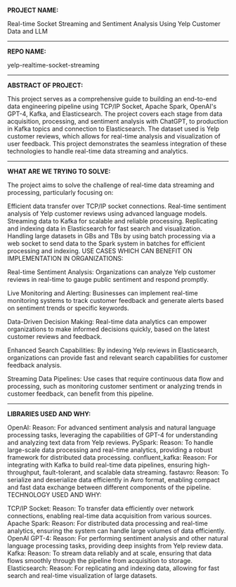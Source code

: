 **PROJECT NAME:**

Real-time Socket Streaming and Sentiment Analysis Using Yelp Customer Data and LLM 

------------------------------------------------------------------------------------------------

**REPO NAME:**

yelp-realtime-socket-streaming

------------------------------------------------------------------------------------------------

**ABSTRACT OF PROJECT:**

This project serves as a comprehensive guide to building an end-to-end data engineering pipeline using TCP/IP Socket, Apache Spark, OpenAI's GPT-4, Kafka, and Elasticsearch. The project covers each stage from data acquisition, processing, and sentiment analysis with ChatGPT, to production in Kafka topics and connection to Elasticsearch. The dataset used is Yelp customer reviews, which allows for real-time analysis and visualization of user feedback. This project demonstrates the seamless integration of these technologies to handle real-time data streaming and analytics.

------------------------------------------------------------------------------------------------

**WHAT ARE WE TRYING TO SOLVE:**

The project aims to solve the challenge of real-time data streaming and processing, particularly focusing on:


Efficient data transfer over TCP/IP socket connections.
Real-time sentiment analysis of Yelp customer reviews using advanced language models.
Streaming data to Kafka for scalable and reliable processing.
Replicating and indexing data in Elasticsearch for fast search and visualization.
Handling large datasets in GBs and TBs by using batch processing via a web socket to send data to the Spark system in batches for efficient processing and indexing.
USE CASES WHICH CAN BENEFIT ON IMPLEMENTATION IN ORGANIZATIONS:

Real-time Sentiment Analysis:
Organizations can analyze Yelp customer reviews in real-time to gauge public sentiment and respond promptly.

Live Monitoring and Alerting:
Businesses can implement real-time monitoring systems to track customer feedback and generate alerts based on sentiment trends or specific keywords.

Data-Driven Decision Making:
Real-time data analytics can empower organizations to make informed decisions quickly, based on the latest customer reviews and feedback.

Enhanced Search Capabilities:
By indexing Yelp reviews in Elasticsearch, organizations can provide fast and relevant search capabilities for customer feedback analysis.

Streaming Data Pipelines:
Use cases that require continuous data flow and processing, such as monitoring customer sentiment or analyzing trends in customer feedback, can benefit from this pipeline.

------------------------------------------------------------------------------------------------

**LIBRARIES USED AND WHY:**

OpenAI:
Reason: For advanced sentiment analysis and natural language processing tasks, leveraging the capabilities of GPT-4 for understanding and analyzing text data from Yelp reviews.
PySpark:
Reason: To handle large-scale data processing and real-time analytics, providing a robust framework for distributed data processing.
confluent_kafka:
Reason: For integrating with Kafka to build real-time data pipelines, ensuring high-throughput, fault-tolerant, and scalable data streaming.
fastavro:
Reason: To serialize and deserialize data efficiently in Avro format, enabling compact and fast data exchange between different components of the pipeline.
TECHNOLOGY USED AND WHY:

TCP/IP Socket:
Reason: To transfer data efficiently over network connections, enabling real-time data acquisition from various sources.
Apache Spark:
Reason: For distributed data processing and real-time analytics, ensuring the system can handle large volumes of data efficiently.
OpenAI GPT-4:
Reason: For performing sentiment analysis and other natural language processing tasks, providing deep insights from Yelp review data.
Kafka:
Reason: To stream data reliably and at scale, ensuring that data flows smoothly through the pipeline from acquisition to storage.
Elasticsearch:
Reason: For replicating and indexing data, allowing for fast search and real-time visualization of large datasets.
